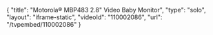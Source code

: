 {
    "title": "Motorola&reg; MBP483 2.8&quot; Video Baby Monitor",
    "type": "solo",
    "layout": "iframe-static",
    "videoId": "110002086",
    "url": "\/tvpembed\/110002086"
}